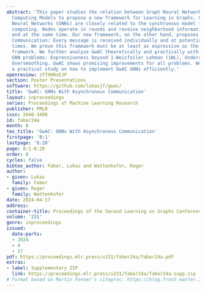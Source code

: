 ```yaml
---
abstract: 'This paper studies the relation between Graph Neural Networks and Distributed
  Computing Models to propose a new framework for Learning in Graphs. Current Graph
  Neural Networks (GNNs) are closely related to the synchronous model from distributed
  computing. Nodes operate in rounds and receive neighborhood information aggregated
  and at the same time. Our new framework, on the other hand, proposes GNNs with Asynchronous
  Communication: Every message is received individually and at potentially different
  times. We prove this framework must be at least as expressive as the existing synchronous
  framwork. We further analyze GwAC theoretically and practically with regard to several
  GNN problems: Expressiveness beyond 1-Weisfeiler Lehman (1WL), Underreaching, and
  Oversmoothing. GwAC shows promising improvements for all problems. We finish with
  a practical study on how to implement GwAC GNNs efficiently.'
openreview: zffXH0sEJP
section: Poster Presentations
software: https://github.com/lukasjf/gwac/
title: 'GwAC: GNNs With Asynchronous Communication'
layout: inproceedings
series: Proceedings of Machine Learning Research
publisher: PMLR
issn: 2640-3498
id: faber24a
month: 0
tex_title: 'GwAC: GNNs With Asynchronous Communication'
firstpage: '8:1'
lastpage: '8:20'
page: 8:1-8:20
order: 8
cycles: false
bibtex_author: Faber, Lukas and Wattenhofer, Roger
author:
- given: Lukas
  family: Faber
- given: Roger
  family: Wattenhofer
date: 2024-04-17
address:
container-title: Proceedings of the Second Learning on Graphs Conference
volume: '231'
genre: inproceedings
issued:
  date-parts:
  - 2024
  - 4
  - 17
pdf: https://proceedings.mlr.press/v231/faber24a/faber24a.pdf
extras:
- label: Supplementary ZIP
  link: https://proceedings.mlr.press/v231/faber24a/faber24a-supp.zip
# Format based on Martin Fenner's citeproc: https://blog.front-matter.io/posts/citeproc-yaml-for-bibliographies/
---
```

